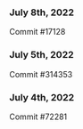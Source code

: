 ### July 8th, 2022

Commit #17128

### July 5th, 2022

Commit #314353


### July 4th, 2022

Commit #72281
